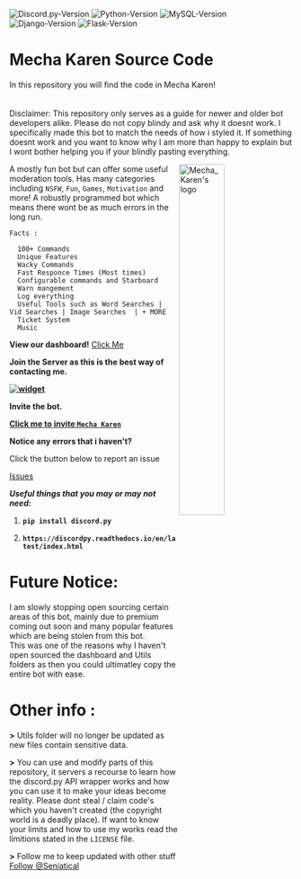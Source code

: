 ![Discord.py-Version](https://img.shields.io/badge/discord.py-1.5.1-blue?style=flat-square)
![Python-Version](https://img.shields.io/badge/python-3.8.6-green?style=flat-square)
![MySQL-Version](https://img.shields.io/badge/MySQL-8.0-blue?style=flat-square)
![Django-Version](https://img.shields.io/badge/Django-3.1.3-blue?style=flat-square)
![Flask-Version](https://img.shields.io/badge/Flask-1.1.2-blue?style=flat-square)

# __Mecha Karen Source Code__
In this repository you will find the code in Mecha Karen!<br/><br/>
<br>Disclaimer: This repository only serves as a guide for newer and older bot developers alike. Please do not copy blindy and ask why it doesnt work. I specifically made this bot to match the needs of how i styled it. If something doesnt work and you want to know why I am more than happy to explain but I wont bother helping you if your blindly pasting everything.

<img alt="Mecha_Karen's logo" align="right" src="https://cdn.discordapp.com/avatars/740514706858442792/3d4c161d2bfa97ec86cc82102df5cad5.png?size=128" width=40%/>

A mostly fun bot but can offer some useful moderation tools. 
Has many categories including `NSFW`, `Fun`, `Games`, `Motivation` and more!
A robustly programmed bot which means there wont be as much errors in the long run.
```
Facts :

  100+ Commands
  Unique Features
  Wacky Commands
  Fast Responce Times (Most times)
  Configurable commands and Starboard
  Warn mangement
  Log everything
  Useful Tools such as Word Searches | Vid Searches | Image Searches  | + MORE
  Ticket System
  Music
```
**View our dashboard!**
[Click Me](https://mechakaren.xyz/)

**Join the Server as this is the best way of contacting me.**

**[![widget](https://discord.com/api/guilds/740523643980873789/widget.png?style=banner2)](https://discord.gg/Q5mFhUM)**

**Invite the bot.**

**[Click me to invite `Mecha Karen`](https://discord.com/api/oauth2/authorize?client_id=740514706858442792&permissions=8&scope=bot)**

**Notice any errors that i haven't?**

Click the button below to report an issue

<!-- Place this tag where you want the button to render. -->
<a class="github-button" href="https://github.com/Seniatical/Mecha-Karen-Source-Code/issues" data-color-scheme="no-preference: light; light: light; dark: dark;" data-icon="octicon-issue-opened" data-size="large" data-show-count="true" aria-label="Issue Seniatical/Mecha-Karen-Source-Code on GitHub">Issues</a>

**_Useful things that you may or may not need:_**

1. **`pip install discord.py`**

2. **`https://discordpy.readthedocs.io/en/latest/index.html`**

# Future Notice:
I am slowly stopping open sourcing certain areas of this bot, mainly due to premium coming out soon and many popular features which are being stolen from this bot.<br/>This was one of the reasons why I haven't open sourced the dashboard and Utils folders as then you could ultimatley copy the entire bot with ease.

# Other info :
**>** Utils folder will no longer be updated as new files contain sensitive data.

**>** You can use and modify parts of this repository, it servers a recourse to learn how the discord.py API wrapper works and how you can use it to make your ideas become reality. Please dont steal / claim code's which you haven't created (the copyright world is a deadly place). If want to know your limits and how to use my works read the limitions stated in the `LICENSE` file.

**>** Follow me to keep updated with other stuff <!-- Place this tag where you want the button to render. -->
<a class="github-button" href="https://github.com/Seniatical" data-color-scheme="no-preference: light; light: light; dark: dark;" data-size="large" data-show-count="true" aria-label="Follow @Seniatical on GitHub">Follow @Seniatical</a>
